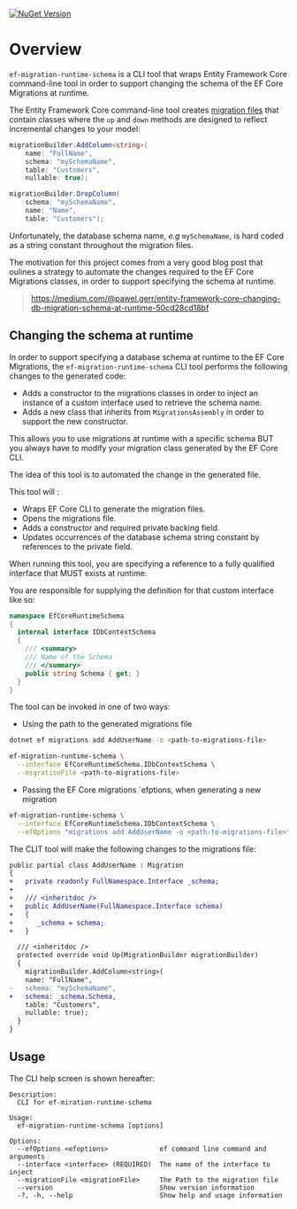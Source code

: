 [![NuGet Version](https://img.shields.io/nuget/v/ef-migration-runtime-schema)](https://www.nuget.org/packages/ef-migration-runtime-schema)

# Overview

`ef-migration-runtime-schema` is a CLI tool that wraps Entity Framework Core command-line tool in order to support changing the schema of the EF Core Migrations at runtime.

The Entity Framework Core command-line tool creates [migration files](https://learn.microsoft.com/en-us/ef/core/managing-schemas/migrations/managing?tabs=dotnet-core-cli#add-a-migration) that contain classes where the `up` and `down` methods are designed to reflect incremental changes to your model:

```c#
migrationBuilder.AddColumn<string>(
    name: "FullName",
    schema: "mySchemaName",
    table: "Customers",
    nullable: true);

migrationBuilder.DropColumn(
    schema: "mySchemaName",
    name: "Name",
    table: "Customers");
```

Unfortunately, the database schema name, _e.g_ `mySchemaName`, is hard coded as a string constant throughout the migration files.

The motivation for this project comes from a very good blog post that oulines a strategy to automate the changes required to the EF Core Migrations classes, in order to support specifying the schema at runtime.

> https://medium.com/@pawel.gerr/entity-framework-core-changing-db-migration-schema-at-runtime-50cd28cd18bf

## Changing the schema at runtime

In order to support specifying a database schema at runtime to the EF Core Migrations, the `ef-migration-runtime-schema` CLI tool performs the following changes to the generated code:

- Adds a constructor to the migrations classes in order to inject an instance of a custom interface used to retrieve the schema name.
- Adds a new class that inherits from `MigrationsAssembly` in order to support the new constructor.

This allows you to use migrations at runtime with a specific schema BUT you always have to modify your migration class generated by the EF Core CLI.

The idea of this tool is to automated the change in the generated file.

This tool will :

- Wraps EF Core CLI to generate the migration files.
- Opens the migrations file.
- Adds a constructor and required private backing field.
- Updates occurrences of the database schema string constant by references to the private field.

When running this tool, you are specifying a reference to a fully qualified interface that MUST exists at runtime.

You are responsible for supplying the definition for that custom interface like so:

```c#
namespace EfCoreRuntimeSchema
{
  internal interface IDbContextSchema 
  {
    /// <summary>
    /// Name of the Schema
    /// </summary>
    public string Schema { get; }
  }
}
```

The tool can be invoked in one of two ways:

- Using the path to the generated migrations file

```bash
dotnet ef migrations add AddUserName -o <path-to-migrations-file>

ef-migration-runtime-schema \
  --interface EfCoreRuntimeSchema.IDbContextSchema \
  --migrationFile <path-to-migrations-file>
```

- Passing the EF Core migrations `efptions, when generating a new migration
```bash
ef-migration-runtime-schema \
  --interface EfCoreRuntimeSchema.IDbContextSchema \
  --efOptions "migrations add AddUserName -o <path-to-migrations-file>" 
```

The CLIT tool will make the following changes to the migrations file:

```patch
public partial class AddUserName : Migration
{
+   private readonly FullNamespace.Interface _schema;
+
+   /// <inheritdoc />
+   public AddUserName(FullNamespace.Interface schema)
+   {
+      _schema = schema;
+   }

  /// <inheritdoc />
  protected override void Up(MigrationBuilder migrationBuilder)
  {
    migrationBuilder.AddColumn<string>(
    name: "FullName",
-   schema: "mySchemaName",
+   schema: _schema.Schema,
    table: "Customers",
    nullable: true);
  }
}
```

## Usage

The CLI help screen is shown hereafter:

```
Description:
  CLI for ef-miration-runtime-schema

Usage:
  ef-migration-runtime-schema [options]

Options:
  --efOptions <efoptions>             ef command line command and arguments
  --interface <interface> (REQUIRED)  The name of the interface to inject
  --migrationFile <migrationFile>     The Path to the migration file
  --version                           Show version information
  -?, -h, --help                      Show help and usage information
```